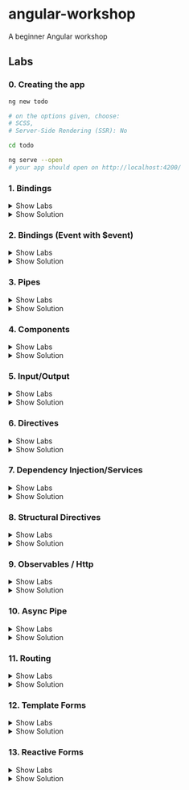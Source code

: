 # angular-workshop
A beginner Angular workshop 

## Labs
### 0. Creating the app
```sh
ng new todo

# on the options given, choose: 
# SCSS, 
# Server-Side Rendering (SSR): No

cd todo

ng serve --open 
# your app should open on http://localhost:4200/
```

### 1. Bindings

<details><summary>Show Labs</summary>
	
#### Interpolation
In your freshly created project, open the file `src/app/app.component.html`. You can completely remove the existing contents of this file. Now try the following bindings (one after another). 
1. `{{ 'hallo' }}`
2. `{{ 3 }}`
3. `{{ 17 + 4 }}`

Which values do you see in the preview pane? 

#### Interpolation II
Now, open the file `src/app/app.component.ts` and introduce a new field called `value` within the `AppComponent` class:

```ts
export class AppComponent {
  // …
  public value = "Hello";
}
```

Bind the value of this field to the template file, by adding the following interpolation to `src/app/app.component.html`.

```html
<p>{{ value }}</p>
```

Then, `Hello` should show up in the preview pane.

#### Property Binding

1. Declare a new field called `color` on your component instance and initialize it with a CSS color value (e.g., `hotpink`))
2. Create a new `div` element in the AppComponent’s HTML template and add some text(Hint: `<div>My pink container</div>`
3. Bind the value of the field to the background color of the `div` element (Hint—add the following attribute assignment to the `div` node: `[style.backgroundColor]="color"`)

The square brackets are not a typo! They might look odd, but it will work.

#### Event Binding

1. Implement a new method `onClick` on the component instance that opens an alert box (Hint: `public onClick() { alert('Hello!'); }`)
2. Create a new `button` element in the AppComponent’s HTML template (Hint: `<button>Click me.</button>`)
3. Bind the click event of the button to the `onClick` method (Hint—add the following attribute assignment to the `button` node: `(click)="onClick()"`)
4. Implement a new method `onMouseMove` on the component instance that logs to the console (Hint: `console.log('Hello!')`)
5. Bind the `mousemove` event of the button to `onMouseMove`. 

Again, the brackets are not a typo. It will work just fine.

</details>

<details><summary>Show Solution</summary>



#### app.component.ts

```js
import { Component } from '@angular/core';

@Component({
  selector: 'app-root',
  standalone: true,
  templateUrl: './app.component.html',
  styleUrl: './app.component.scss',
})
export class AppComponent {
  title = 'todo';
  public value = 'Hello';
  color = 'hotpink';

  public onClick() {
    alert('Hello!');
  }

  public onMouseMove() {
    console.log('Hello!');
  }
}
```
#### app.component.html
```html
{{ "hallo" }}
{{ 3 }}
{{ 17 + 4 }}

<p>{{ value }}</p>

<div [style.backgroundColor]="color">My pink container</div>

<button (mousemove)="onMouseMove()" (click)="onClick()">Click me.</button>
```

</details>

### 2. Bindings (Event with $event)

<details><summary>Show Labs</summary>
	
#### Event Binding (Advanced)
Adjust the implementations of `onClick()` and `onMouseMove()` to print the coordinates of the mouse (instead of printing `Hello!`)

Hints:
- `(click)="onClick($event)"`
- `public onClick(event: MouseEvent): void {}`

MouseEvent documentation: https://developer.mozilla.org/de/docs/Web/API/MouseEvent

</details>

<details><summary>Show Solution</summary>

```js
export class AppComponent  {
  public value = "Hello";
  public color = "hotpink";

  public onClick(event: MouseEvent): void {
    alert(event.clientX);
  }

  public onMouseMove(event: MouseEvent): void {
    console.log(event.clientX);
  }
}
```

```html
<button (click)="onClick($event)" (mousemove)="onMouseMove($event)">Click me.</button>
```

</details>

### 3. Pipes

<details><summary>Show Labs</summary>
	
#### Interpolation

In `app.component.ts`, add `CommonModule` to the `imports` array (line 7). Now the default pipes are available.

Adjust your value binding from lab #1 to be printed as lowercase (Hint: `{{ value | lowercase }}`).

Then, adjust it to be printed as UPPERCASE.

#### Built-in pipes

Add a new numeric field to your AppComponent (e.g., `public number = 3.14159;`). Bind this field to the template using the pipes:
- `percent`
- `currency`
- `number` (showing five decimal places)

Please use three interpolations (`{{ number | … }} {{ number | … }} {{ number | … }}`).

#### Create a new pipe
Generate a pipe with the name yell:

`ng generate pipe yell`

Open the generated file `yell.pipe.ts`.

Implement the yell pipe as follows:
- The yell pipe should suffix the bound value with three exclamation marks (e.g., `value + '!!!'` or `` `${value}!!!` ``).
- The developer can optionally pass an argument to override the suffix (`args` parameter).

| Interpolation                 | Value    |
| ----------------------------- | -------- |
| `{{ value \| yell }}`         | Hello!!! |
| `{{ value \| yell:'???' }}`   | Hello??? |

</details>

<details><summary>Show Solution</summary>

```js
// app.component.ts
import { CommonModule } from '@angular/common';
import { Component } from '@angular/core';
import { YellPipe } from './yell.pipe';

@Component({
  selector: 'app-root',
  standalone: true,
  templateUrl: './app.component.html',
  styleUrl: './app.component.scss',
  imports: [CommonModule, YellPipe],
})
export class AppComponent {
  public value = 'Hello';
  public color = 'hotpink';
  public number = 3.14159;
  public onClick(event: MouseEvent) {
    console.log(event.clientX);
  }

  public onMouseMove(event: MouseEvent) {
    console.log(event.clientX);
  }
}
```

```js
// yell.pipe.ts
import { Pipe, PipeTransform } from '@angular/core';

@Pipe({
  name: 'yell',
  standalone: true,
})
export class YellPipe implements PipeTransform {
  transform(value: string, args?: string) {
    const suffix = args || '!!!';
    return value + suffix;
  }
}

```


```html
<!-- app.component.ts -->
<p>{{ value | uppercase}}</p>

<p>{{ number | percent}}</p>
<p>{{ number | currency}}</p>
<p>{{ number | number}}</p>

<p>{{ value | yell}}</p>
<p>{{ value | yell: '???'}}</p>
```

</details>

### 4. Components

<details><summary>Show Labs</summary>
	
#### Create a new component

Create your first component. The new component should be named `todo`. 

`ng generate component todo`

Which files have been created? What’s the selector of the new component (`selector` property of `todo.component.ts`)?

#### Use the new component in your AppComponent’s template

Open the AppComponent’s template (i.e., HTML file) and use the new component there by adding an HTML element with the new component’s selector name (e.g., if the selector is `my-selector`, add `<my-selector />` to the template).

You then need to import the todo component into the app component. You can do this automatically:
![image](https://github.com/thinktecture/angular-workshop/assets/13692904/9b843c0d-d21f-40fd-918c-484e8eb32be8)


If you like, you can duplicate this HTML element to see the idea of componentization in action.

</details>

<details><summary>Show Solution</summary>



```js
// todo.component.ts
import { Component } from '@angular/core';

@Component({
  selector: 'app-todo',
  standalone: true,
  imports: [],
  templateUrl: './todo.component.html',
  styleUrl: './todo.component.scss',
})
export class TodoComponent {
  
}
```

```html
<!-- app.component.html -->
<app-todo />
```

```js
// app.component.ts
...
import { TodoComponent } from './todo/todo.component';

@Component({
  selector: 'app-root',
  standalone: true,
  templateUrl: './app.component.html',
  styleUrl: './app.component.scss',
  imports: [CommonModule, YellPipe, TodoComponent],
})
export class AppComponent {
...
}

```

</details>


### 5. Input/Output

<details><summary>Show Labs</summary>
	
#### Input

1. Extend your `TodoComponent` with an `@Input()` field called `todo`.
2. Add a new `myTodo` field to the AppComponent and assign a todo object to it: `{ name: "Wash clothes", done: false, id: 3 }`
3. Pass the `myTodo` object to the `todo` component from the AppComponent’s template by using an input binding.
4. In the `TodoComponent`’s template, bind the value of the `todo` field to the UI using the interpolation and the `JSON` pipe.

#### Output

1. Extend your `TodoComponent` with an `@Output()` field called `done`.
2. Add a `button` to your `TodoComponent` and an event binding for the `click` event of this button. 
When the button is clicked, set the todo `done` property to `true` and emit the `done` event. Pass the current todo object as the event argument.
3. In the `AppComponent`’s template, bind to the `done` event using an event binding and log the finalized item to the console.

</details>

<details><summary>Show Solution</summary>

```js
// todo.component.ts

import { JsonPipe } from '@angular/common';
import { Component, EventEmitter, Input, Output } from '@angular/core';

@Component({
  selector: 'app-todo',
  standalone: true,
  imports: [JsonPipe],
  templateUrl: './todo.component.html',
  styleUrl: './todo.component.scss',
})
export class TodoComponent {
  @Input() todo: any;
  @Output() done = new EventEmitter();

  markAsDone() {
    this.todo.done = true;
    this.done.emit(this.todo);
  }
}

```

```html
<!-- todo.component.html -->

<p>Todo: {{todo | json }}</p>

<button (click)="markAsDone()">Mark as done</button>
```


```html
<!-- app.component.html -->

<app-todo [todo]="myTodo" (done)="onDoneClicked($event)"/>
```



```js
// app.component.ts

import { CommonModule } from '@angular/common';
import { Component } from '@angular/core';
import { TodoComponent } from './todo/todo.component';

@Component({
  selector: 'app-root',
  standalone: true,
  templateUrl: './app.component.html',
  styleUrl: './app.component.scss',
  imports: [CommonModule, TodoComponent],
})
export class AppComponent {
  public myTodo = { name: 'Wash clothes', done: false, id: 3 };

  onDoneClicked($event: any) {
    console.log($event);
  }
}
```

</details>

### 6. Directives

<details><summary>Show Labs</summary>
	
#### Create a color directive

Create a directive:

```sh
ng generate directive color
```

The directive takes `color` as an `@Input()` binding. The directive should set the color of the host element (using a `@HostBinding()`).

#### Create a click directive

Create another directive (named `click`) that adds a click handler to the elements where it’s placed on. Whenever the item is clicked, log a message to the console.

Don't forget to import `ColorDirective` and `ClickDirective` to the component that uses them.

</details>

<details><summary>Show Solution</summary>


```js
// todo.component.ts
import { Input, Output, EventEmitter, OnInit } from '@angular/core';

@Component({
  selector: 'app-todo',
  templateUrl: './todo.component.html',
  styleUrls: ['./todo.component.css'],
  imports: [JsonPipe, ColorDirective, ClickDirective],
  standalone: true
})
export class TodoComponent implements OnInit {

  @Input() todo: any;

  @Output() done = new EventEmitter<any>();

  colorToBind = "blue";

  markAsDone(){
    this.todo.done = true;
    this.done.emit(this.todo);
  }
}
```


```html
<!-- todo.component.html -->
<p appClick appColor color="green">Todo: {{todo | json }}</p>

<button (click)="markAsDone()">Mark as done</button>
<p appColor [color]="colorToBind">Color binding test</p>

```

```js
// color.directive.ts
import { Directive, Input, HostBinding } from '@angular/core';

@Directive({
  selector: '[appColor]',
  standalone: true,
})
export class ColorDirective {
  @HostBinding('style.color')
  @Input()
  color: string = '';
}

```


```js
// click.directive.ts
import { Directive, Input, HostListener } from '@angular/core';

@Directive({
    selector: '[appClick]',
    standalone: true
})
export class ClickDirective {
    @HostListener('click', ['$event'])
    handleClick($event): void {
        console.log('a message');
    }

    constructor() {}
}
```

</details>

### 7. Dependency Injection/Services

<details><summary>Show Labs</summary>
	
#### Injecting ElementRef

In your AppComponent…
1. `import {ElementRef} from '@angular/core';`
2. Request an instance of `ElementRef` via constructor injection
3. Log the instance to the console
4. Inspect it
5. Is the instance provided by the root injector, a module or a component?

#### Create a new model interface

```
ng generate interface todo
```

Create a new model class called `todo` and add the properties:
- `name` (string)
- `done` (boolean)
- `id` (number, optional)

#### Create a new service

```
ng generate service todo
```

In your TodoService, add the following methods:

```ts
  create(todo: Todo) {}
  get(todoId: number) {}
  getAll(): Todo[] {}
  update(todo: Todo): void {}
  delete(todoId: number): void {}
```

Add the following field: 
```ts
  public todos: Todo[] = [
    { done: false, name: 'Learn Angular', id: 1 },
    { name: 'Wash my clothes', done: false, id: 2 },
    { name: 'Tidy up the room', done: true, id: 3 },
    { name: 'Mine bitcoin', done: false, id: 4 },
  ];
```

Add a very basic, synchronous implementation for getAll returning the todos. Inject your TodoService into the AppComponent (don’t forget to update the imports on top). Log the list of todos to the console in the AppComponent.

</details>

<details><summary>Show Solution</summary>


```js
// app.component.ts
import { CommonModule } from '@angular/common';
import { Component, ElementRef } from '@angular/core';
import { TodoComponent } from './todo/todo.component';
import { TodoService } from './todo.service';

@Component({
  selector: 'app-root',
  standalone: true,
  templateUrl: './app.component.html',
  styleUrl: './app.component.scss',
  imports: [CommonModule, TodoComponent],
  providers: [TodoService]
})
export class AppComponent {
  public myTodo = { name: 'Wash clothes', done: false, id: 3 };
  constructor(
    private readonly elRef: ElementRef,
    private readonly todoService: TodoService
  ) {
    console.log('element ref', elRef);
    console.log('service todos', todoService.getAll());
  }


  onDoneClicked($event: any) {
    console.log($event);
  }
}

```

```js
// todo.ts
export interface Todo {
  name: string;
  done: boolean;
  id?:number;
}
```


```js
// todo.service.ts
@Injectable()
export class TodoService {

  public todos: Todo[] = [
    { done: false, name: 'Learn Angular', id: 1 },
    { name: 'Wash my clothes', done: false, id: 2 },
    { name: 'Tidy up the room', done: true, id: 3 },
    { name: 'Mine bitcoin', done: false, id: 4 },
  ];

  constructor() { }

  create(todo: Todo) { }

  get(todoId: number)  { }

  getAll(): Todo[]  {
    return this.todos;
  }

  update(todo: Todo): void  { }

  delete(todoId: number): void  { }

}
```

</details>

### 8. Structural Directives

<details><summary>Show Labs</summary>
	
#### *ngIf

In your AppComponent’s template, add the following snippet:

```html
<button (click)="toggle()">Toggle</button>
<div *ngIf="show">
  I’m visible!
</div>
```

On the component class, introduce a new boolean `show` field and toggle it via a new `toggle()` method (Hint: `this.show = !this.show;`). Your toggle button should work now.

#### *ngFor

In the AppComponent, introduce a new field `todos` and assign the return value of todoService.getAll() to it.
Bind this field to the view using the `*ngFor` structural directive and an unordered list (`ul`) with one list item (`li`) for each todo. You can display t he todo name via interpolation.

```html
<!-- app.component.html -->
<ul>
  <li *ngFor="let todo of todos">{{todo.name}}{{todo.done}}</li>
</ul>
```
Now you should be able to your todo list in the browser.

Next, iterate over your TodoComponent (app-todo) instead and pass the todo via the todo property binding. Adjust the template of TodoComponent to include:
- a checkbox (input) to show the “done” state
- you can bind the markAsDone() method to the (change) Event in the checkbox 
- a label to show the “name” text

```html
<!-- todo.component.html -->
<label>
	<input type="checkbox" [checked]="todo.done" (change)="markAsDone($event)">
	{{ todo.name }}
</label>
```

</details>

<details><summary>Show Solution</summary>

```js
// app.component.ts
@Component({
  selector: 'my-app',
  templateUrl: './app.component.html',
  styleUrls: [ './app.component.css' ]
  imports:[TodoComponent, CommonModule]
})
export class AppComponent  {

  show = true;
  todos = [];

  constructor(private readonly elementRef: ElementRef,
  private readonly todoService: TodoService){
    console.log("elementRef from constructor", elementRef);

    this.todos = todoService.getAll();
  }

  logElementRef(){
    console.log("elementRef from console as property", this.elementRef);
  }

  toggle() {
    this.show = !this.show;
  }

  catchDoneEvent(todo: any) {
    console.log(todo)
  }

}
```



```html
<!-- app.component.html -->
<button (click)="toggle()">Toggle</button>	
<div *ngIf="show">	
	I am visible!	
</div>	
 <ul>	
  <li *ngFor="let todo of todos">{{todo.name}}</li>	
</ul>	
 <app-todo *ngFor="let todo of todos" [todo]="todo" (done)="catchDoneEvent($event)"></app-todo>	
```
```js

export class AppComponent {
  public myTodo = { name: 'Wash clothes', done: false, id: 3 };

  public show: boolean = false;
  todos: Todo[] = [];

  constructor(
    private readonly elRef: ElementRef,
    private readonly todoService: TodoService
  ) {
    console.log('element ref', elRef);
    console.log('service todos', todoService.getAll());
    this.todos = todoService.getAll();
  }

  onDoneClicked($event: any) {
    console.log($event);
  }

  toggle() {
    this.show = !this.show;
  }

  catchDoneEvent(todo: Todo) {
    console.log(todo);
  }
}
```

```js
// todo.service.ts
@Injectable({ providedIn: 'root' })
export class TodoService {
  constructor() {}
  public todos: Todo[] = [
    { done: false, name: 'Learn Angular', id: 1 },
    { name: 'Wash my clothes', done: false, id: 2 },
    { name: 'Tidy up the room', done: true, id: 3 },
    { name: 'Mine bitcoin', done: false, id: 4 },
  ];

  create(todo: Todo) {}

  get(todoId: number) {}

  getAll(): Todo[] {
    return this.todos;
  }

  update(todo: Todo): void {}

  delete(todoId: number): void {}
}

```

```js
// todo.component.ts
import { Component, EventEmitter, Input, Output } from '@angular/core';
import { Todo } from '../todo';

@Component({
  selector: 'app-todo',
  standalone: true,
  imports: [],
  templateUrl: './todo.component.html',
  styleUrl: './todo.component.scss',
})
export class TodoComponent {
  @Input() todo: any;

  @Output() done = new EventEmitter<Todo>();

  colorToBind = 'blue';

  markAsDone() {
    this.todo.done = !this.todo.done;
    this.done.emit(this.todo);
  }
}

```


```html
<!-- todo.component.html -->
<label>
  <input type="checkbox" [checked]="todo.done" (change)="markAsDone()">{{ todo.name }}
</label>
```

</details>

### 9. Observables / Http

<details><summary>Show Labs</summary>
	
#### Adjust service

Adjust your `TodoService` to now return Observables and upgrade the synchronous value in `getAll()` to an Observable (via `of()`).
```
create(todo: Todo): Observable<Todo>
get(todoId: number): Observable<Todo>
getAll(): Observable<Todo[]>
update(todo: Todo): Observable<void>
delete(todoId: number): Observable<void>`
```
#### Use HttpClient

In your `ApplicationConfig`, provide the HttpClientModule using the `provideHttpClient()` in the providers list.

Add a constructor to TodoService and request an instance of `HttpClient` and use HTTP requests instead of returning synchronous data using the following URLs. Remember you need to subscribe to the methods in the service to trigger the rest call.

| Method | Action     | URL                                        |
| ------ | ---------- | ------------------------------------------ |
| GET    | get all    | https://tt-todos.azurewebsites.net/todos   |
| GET    | get single | https://tt-todos.azurewebsites.net/todos/1 |
| POST   | create     | https://tt-todos.azurewebsites.net/todos   |
| PUT    | update     | https://tt-todos.azurewebsites.net/todos/1 |
| DELETE | delete     | https://tt-todos.azurewebsites.net/todos/1 |

</details>

<details><summary>Show Solution</summary>


```js
// app.module.ts
import { ApplicationConfig } from '@angular/core';
import { provideRouter } from '@angular/router';

import { routes } from './app.routes';
import { provideHttpClient } from '@angular/common/http';

export const appConfig: ApplicationConfig = {
  providers: [provideRouter(routes), provideHttpClient()],
};

```


```js
@Injectable()
// todo.service.ts
export class TodoService {

  private actionUrl = "https://tt-todos.azurewebsites.net/todos"

  constructor(private readonly httpClient: HttpClient) { }

  create(todo: Todo) {
    return this.httpClient.post<Todo>(this.actionUrl, todo);
  }

  get(todoId: number)  {
    return this.httpClient.get<Todo>(`${this.actionUrl}/${todoId}`);
  }

  getAll(): Observable<Todo[]>  {
    return this.httpClient.get<Todo[]>(this.actionUrl);
  }

  update(todo: Todo)  {
    return this.httpClient.put(`${this.actionUrl}/${todo.id}`, todo);
  }

  delete(todoId: number)  {
    return this.httpClient.delete(`${this.actionUrl}/${todoId}`);
  }
}
```


```js
// app.component.ts
import { ElementRef } from '@angular/core';

@Component({
  selector: 'my-app',
  templateUrl: './app.component.html',
  styleUrls: [ './app.component.css' ]
})
export class AppComponent  {

  private show = true;
  todos = [];

  constructor(private readonly elementRef: ElementRef,
  private readonly todoService: TodoService){
    console.log("elementRef from constructor", elementRef);

    todoService.getAll().subscribe(todos => this.todos = todos);
  }

  catchDoneEvent(todo: any) {
    console.log(todo)
  }

  logElementRef(){
    console.log("elementRef from console as property", this.elementRef);
  }

  toggle() {
    this.show = !this.show;
  }
}
```

</details>

### 10. Async Pipe

<details><summary>Show Labs</summary>
	
#### Use Async Pipe

Use the `async` pipe instead of manually subscribing.

**Instead of:**
```ts
public todos: Todo[];
```

**Use:**
```ts
public todos$: Observable<Todo[]>;
```

**Instead of:**
```ts
todoService.getAll().subscribe(todos => this.todos = todos);
```

**Use:**
```ts
this.todos$ = todoService.getAll();
```

**Instead of:**
```ts
<app-todo *ngFor="let todo of todos" [todo]="todo">
</app-todo>
```

**Use:**
```ts
<app-todo *ngFor="let todo of todos$ | async" [todo]="todo">
</app-todo>
```
</details>

<details><summary>Show Solution</summary>

app.component.ts

```js
import { ElementRef } from '@angular/core';

@Component({
  selector: 'my-app',
  templateUrl: './app.component.html',
  styleUrls: [ './app.component.css' ],
  standalone: true
})
export class AppComponent implements OnInit {

  private show = true;
  todos$: Observable<Todo[]>;

  constructor(private readonly elementRef: ElementRef,
  private readonly todoService: TodoService){
    console.log("elementRef from constructor", elementRef);
  }

  ngOnInit() {
    this.todos$ = this.todoService.getAll();
  }

  catchDoneEvent(todo: any) {
    console.log(todo)
  }

  logElementRef(){
    console.log("elementRef from console as property", this.elementRef);
  }

  toggle() {
    this.show = !this.show;
  }
}
```

app.component.html

```html
<div *ngIf="todos$ | async as todos">
	You have {{ todos.length }} todos!
</div>

<ul>
	<li *ngFor="let todo of todos$ | async">
		{{ todo.name }}
	</li>
</ul>

<app-todo *ngFor="let todo of todos$ | async" [todo]="todo" (done)="catchDoneEvent($event)"></app-todo>
```

</details>

### 11. Routing

<details><summary>Show Labs</summary>
	
#### Generate components	
Add the following components:	
- TodoListComponent	
- TodoEditComponent	
- TodoCreateComponent	
- NotFoundComponent	

#### Define routes	
Define/assign the following routes:	
- todos	
- todos/:id	
- todos/new	
- **	

Redirect the default (empty) route to the todo list.	

#### Router outlet	
Add a `<router-outlet>` to your AppComponent:	
```html
<router-outlet></router-outlet>
```
Then try out different routes by typing them into the address bar.	
- Which parts of the page change?	
- Which parts stay the same?	

#### Router links	
In your AppComponent, define two links:	
- Home (/todos)	
- Create (/todos/new)

In TodoListComponent, request all todos and update the template:	
```html	
<ul>	
  <li *ngFor="let todo of todos$ | async"><a [routerLink]="todo.id">{{ todo.name }}</a></li>	
</ul>	
```	
#### Active router links	
In AppComponent, add routerLinkActive:	
```html	
<a routerLink="/todos" routerLinkActive="my-active">Home</a>	
```	

Add a CSS style for a.my-active	
#### Activated route	
 In TodoEditComponent, listen for changes of the ActivatedRoute and retrieve the record with the given ID from the TodoService and bind it to the view as follows:	
 ```	
{{ todo$ | async | json }}	
```	

</details>

<details><summary>Show Solution</summary>

app.module.ts

```js
import { RouterModule, Routes } from '@angular/router';

const appRoutes: Routes = [
    { path: '', redirectTo: 'todos', pathMatch: 'full' },
    { path: 'todos', component: TodoListComponent },
    { path: 'todos/new', component: TodoCreateComponent },
    { path: 'todos/:id', component: TodoEditComponent },
    { path: '**', component: NotFoundComponent },
];

@NgModule({
    imports: [
        BrowserModule,
        FormsModule,
        HttpClientModule,
        RouterModule.forRoot(appRoutes, { useHash: false }),
    ],
    declarations: [
        AppComponent,
        HelloComponent,
        YellPipe,
        TodoComponent,
        TodoEditComponent,
        TodoListComponent,
        TodoCreateComponent,
        NotFoundComponent,
        ColorDirective,
        ClickDirective,
    ],
    providers: [TodoService],
    bootstrap: [AppComponent],
})
export class AppModule {}
```

app.component.ts

```js
@Component({
    selector: 'my-app',
    templateUrl: './app.component.html',
    styleUrls: ['./app.component.css'],
    standalone: true
})
export class AppComponent {}
```

app.component.html

```html
<a routerLink="/todos" routerLinkActive="my-active">Home</a> |
<a routerLink="/todos/new" routerLinkActive="my-active">Create</a>
<hr>
<br/>
<router-outlet></router-outlet>
```

todo.component.ts

```js
@Component({
  selector: 'app-todo',
  templateUrl: './todo.component.html',
  styleUrls: ['./todo.component.css']
  standalone: true
})
export class TodoComponent implements OnInit {

  @Input() todo: any;

  @Output() done = new EventEmitter<any>();

  constructor() { }

  ngOnInit() {
  }

  markAsDone() {
    todo.done = !todo.done;
    this.done.emit(todo);
  }
}
```

todo.component.html

```html
<label >
  <input type="checkbox" [checked]="todo.done" (change)=markAsDone()">
  <a [routerLink]="todo.id">{{ todo.name }}</a>
</label>
```

todo-edit.component.ts

```js
@Component({
  selector: 'app-todo-edit',
  templateUrl: './todo-edit.component.html',
  styleUrls: ['./todo-edit.component.css']
})
export class TodoEditComponent implements OnInit {

  public todo$: Observable<Todo>;

  constructor(private readonly activatedRoute: ActivatedRoute,
              private readonly todoService: TodoService) { }

  ngOnInit() {
    this.todo$ = this.activatedRoute.params.pipe(
      pluck('id'),
      switchMap(id => this.todoService.get(+id))
    );
  }
}
```

todo-edit.component.html

```html
<p>
{{ todo$ | async | json }}
</p>
```

</details>

### 12. Template Forms

<details><summary>Show Labs</summary>
	
#### Add a form	
 In TodoEditComponent, update the template to contain the following form. It should have to fields: A text field for editing the name and a checkbox for setting the done state. Implement onSubmit and send the updated todo to the server.	

```html	
<form *ngIf="todo$ | async as todo" (ngSubmit)="onSubmit(todo)">	
	<!-- … -->	
	<button>Submit!</button>	
</form>	
```	

#### Validation	
 Now, add a required and minlength (5 characters) validation to the name field. Update the submit button to be disabled when the form is invalid:	
 ```html	
<form *ngIf="todo$ | async as todo" (ngSubmit)="onSubmit(todo)" #form="ngForm">	
	<!-- … -->	
	<button [disabled]="form.invalid">Submit!</button>	
</form>	
```	

</details>

<details><summary>Show Solution</summary>

todo-edit.component.html

```html
<form *ngIf="todo$ | async as todo" (ngSubmit)="onSubmit(todo)" #form="ngForm">
  <input type="checkbox" [(ngModel)]="todo.done" name="done">
  <input type="text" [(ngModel)]="todo.name" name="name" required minlength="5">
  <button [disabled]="form.invalid">Submit!</button>
</form>
```

todo-edit.component.ts

```js
import { ActivatedRoute } from '@angular/router';

@Component({
  selector: 'app-todo-edit',
  templateUrl: './todo-edit.component.html',
  styleUrls: ['./todo-edit.component.css'],
  standalone: true
})
export class TodoEditComponent implements OnInit {

  public todo$: Observable<Todo>;

  constructor(private readonly activatedRoute: ActivatedRoute,
              private readonly todoService: TodoService) { }

  ngOnInit() {
    this.todo$ = this.activatedRoute.params.pipe(
      pluck('id'),
      switchMap(id => this.todoService.get(+id))
    );
  }

  onSubmit(todo: Todo) {
    this.todoService.update(todo).subscribe();
  }
}
```

</details>



### 13. Reactive Forms

<details><summary>Show Labs</summary>

#### Add a form
In the class `TodoCreateComponent`, inject the `NonNullableFormBuilder` and the `TodoService`. Then, create a new form group with a form control for setting the `name` and the `done` state of the newly created todo:

```ts
  private readonly fb = inject(NonNullableFormBuilder);
  private readonly todoService = inject(TodoService);
  protected readonly formGroup = this.fb.group({
    // formControlName: ['default value']
  });
``` 

Then, update the template to contain the following form. It should have to fields: A text field for editing the name and a checkbox for setting the done state. Implement `onSubmit()` and create the new todo item on the server using the TodoService.

```html	
<form [formGroup]="formGroup" (ngSubmit)="onSubmit(todo)">
	<!-- … -->	
	<input type="text" formControlName="name">
	<button>Submit!</button>	
</form>	
```

#### Validation	
 Now, add a required and minlength (5 characters) validation to the name field:

```ts
  name: ['', [Validators.required, Validators.minlength(5)]]
```

Update the submit button to be disabled when the form is invalid:

```html	
<form [formGroup]="formGroup" (ngSubmit)="onSubmit(todo)">	
	<!-- … -->	
	<button [disabled]="formGroup.invalid">Submit!</button>	
</form>	
```

</details>

<details><summary>Show Solution</summary>



```html
<!-- todo-create.component.html -->
<form [formGroup]="formGroup" (ngSubmit)="onSubmit()">
  <input type="checkbox" formControlName="done">
  <input type="text" formControlName="name">
  <button [disabled]="formGroup.invalid">Submit!</button>
</form>
```


```ts
// todo-create.component.ts
import { Component, inject } from '@angular/core';
import { NonNullableFormBuilder, ReactiveFormsModule } from '@angular/forms';
import { TodoService } from '../todo.service';

@Component({
  selector: 'app-todo-create',
  standalone: true,
  imports: [ReactiveFormsModule],
  templateUrl: './todo-create.component.html',
  styleUrls: ['./todo-create.component.css'],
})
export class TodoCreateComponent {
  private readonly fb = inject(NonNullableFormBuilder);
  private readonly todoService = inject(TodoService);
  protected readonly formGroup = this.fb.group({
    done: [false],
    name: ['', [Validators.required, Validators.minLength(5)]],
  });

  onSubmit() {
    this.todoService.create(this.formGroup.getRawValue()).subscribe();
  }
}
```

## Acknowledgements

A prior version of this workshop was held together with [Fabian Gosebrink](https://twitter.com/FabianGosebrink).
